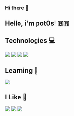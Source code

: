 ### Hi there 👋

## Hello, i'm pot0s! :brazil:


## Technologies :computer:
![](https://img.shields.io/badge/OS-Linux-informational?style=flat&logo=linux&logoColor=white&color=bf91f3)
![](https://img.shields.io/badge/Code-Bash-informational?style=flat&logo=gnu-bash&logoColor=white&color=bf91f3)
![](https://img.shields.io/badge/Editor-NeoVim-informational?style=flat&logo=NeoVim&logoColor=white&color=bf91f3)
![](https://img.shields.io/badge/Code-Git-informational?style=flat&logo=Git&logoColor=white&color=bf91f3)

## Learning :book:
![](https://img.shields.io/badge/Code-Rust-informational?style=flat&logo=rust&logoColor=white&color=bf91f3)

## I Like :wave:
![](https://img.shields.io/badge/Code-Julia-informational?style=flat&logo=julia&logoColor=white&color=bf91f3)
![](https://img.shields.io/badge/Code-Python-informational?style=flat&logo=python&logoColor=white&color=bf91f3)
![](https://img.shields.io/badge/Code-Golang-informational?style=flat&logo=go&logoColor=white&color=bf91f3)

